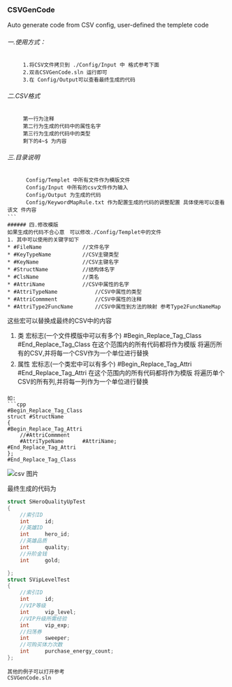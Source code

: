 ### CSVGenCode
Auto generate code from CSV config, user-defined the templete code
###### 一.使用方式：
```
　　　1.将CSV文件拷贝到 ./Config/Input 中 格式参考下面
　　　2.双击CSVGenCode.sln 运行即可
　　　3.在 Config/Output可以查看最终生成的代码
```
###### 二.CSV格式
```
　　　第一行为注释
　　　第二行为生成的代码中的属性名字
　　　第三行为生成的代码中的类型
　　　剩下的4~$ 为内容
```
###### 三.目录说明
```
　　　 Config/Templet 中所有文件作为模版文件
　　　 Config/Input 中所有的csv文件作为输入
　　　 Config/Output 为生成的代码
　　　 Config/KeywordMapRule.txt 作为配置生成的代码的调整配置 具体使用可以查看该文 件内容
```　 
###### 四.修改模版
如果生成的代码不合心意　可以修改./Config/Templet中的文件
1. 其中可以使用的关键字如下
* #FileName         	//文件名字            
* #KeyTypeName      	//CSV主键类型           
* #KeyName          	//CSV主键名字
* #StructName       	//结构体名字
* #ClsName          	//类名
* #AttriName        	//CSV中属性的名字         
* #AttriTypeName            //CSV中属性的类型
* #AttriCommment            //CSV中属性的注释   
* #AttriType2FuncName       //CSV中属性到方法的映射 参考Type2FuncNameMap
```
这些宏可以替换成最终的CSV中的内容
1. 类 宏标志(一个文件模版中可以有多个)
#Begin_Replace_Tag_Class
#End_Replace_Tag_Class
在这个范围内的所有代码都将作为模版
将遍历所有的CSV,并将每一个CSV作为一个单位进行替换
2. 属性 宏标志(一个类宏中可以有多个)
#Begin_Replace_Tag_Attri
#End_Replace_Tag_Attri
在这个范围内的所有代码都将作为模版
将遍历单个CSV的所有列,并将每一列作为一个单位进行替换
```
如:
```cpp
#Begin_Replace_Tag_Class
struct #StructName
{
#Begin_Replace_Tag_Attri
	//#AttriCommment
	#AttriTypeName		#AttriName;
#End_Replace_Tag_Attri
};
#End_Replace_Tag_Class
```
![csv 图片](https://github.com/JiepengTan/CSVGenCode/tree/master/Screenshots/5.png)

最终生成的代码为
```cpp
struct SHeroQualityUpTest
{
	//索引ID
	int		id;
	//英雄ID
	int		hero_id;
	//英雄品质
	int		quality;
	//升阶金钱
	int		gold;

};
struct SVipLevelTest
{
	//索引ID
	int		id;
	//VIP等级
	int		vip_level;
	//VIP升级所需经验
	int		vip_exp;
	//扫荡券
	int		sweeper;
	//可购买体力次数
	int		purchase_energy_count;
};
```
```
其他的例子可以打开参考
CSVGenCode.sln
```
 
